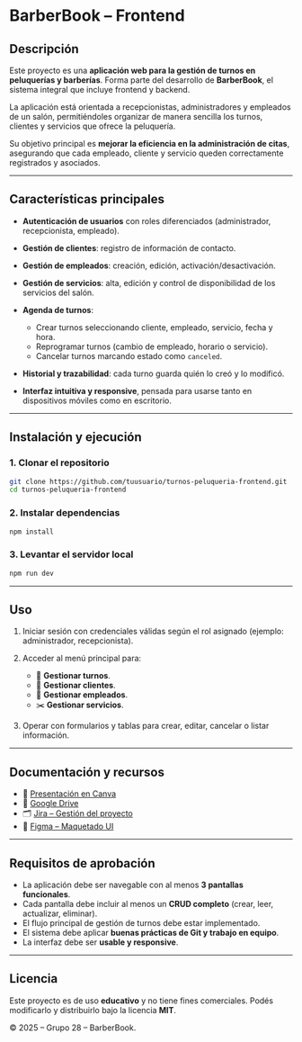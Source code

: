 
# BarberBook – Frontend

## Descripción

Este proyecto es una **aplicación web para la gestión de turnos en peluquerías y barberías**. Forma parte del desarrollo de **BarberBook**, el sistema integral que incluye frontend y backend.

La aplicación está orientada a recepcionistas, administradores y empleados de un salón, permitiéndoles organizar de manera sencilla los turnos, clientes y servicios que ofrece la peluquería.

Su objetivo principal es **mejorar la eficiencia en la administración de citas**, asegurando que cada empleado, cliente y servicio queden correctamente registrados y asociados.

---

## Características principales

* **Autenticación de usuarios** con roles diferenciados (administrador, recepcionista, empleado).
* **Gestión de clientes**: registro de información de contacto.
* **Gestión de empleados**: creación, edición, activación/desactivación.
* **Gestión de servicios**: alta, edición y control de disponibilidad de los servicios del salón.
* **Agenda de turnos**:

  * Crear turnos seleccionando cliente, empleado, servicio, fecha y hora.
  * Reprogramar turnos (cambio de empleado, horario o servicio).
  * Cancelar turnos marcando estado como `canceled`.
* **Historial y trazabilidad**: cada turno guarda quién lo creó y lo modificó.
* **Interfaz intuitiva y responsive**, pensada para usarse tanto en dispositivos móviles como en escritorio.

---

## Instalación y ejecución

### 1. Clonar el repositorio

```bash
git clone https://github.com/tuusuario/turnos-peluqueria-frontend.git
cd turnos-peluqueria-frontend
```

### 2. Instalar dependencias

```bash
npm install
```

### 3. Levantar el servidor local

```bash
npm run dev
```

---

## Uso

1. Iniciar sesión con credenciales válidas según el rol asignado (ejemplo: administrador, recepcionista).
2. Acceder al menú principal para:

   * 📅 **Gestionar turnos**.
   * 👤 **Gestionar clientes**.
   * 💼 **Gestionar empleados**.
   * ✂️ **Gestionar servicios**.
3. Operar con formularios y tablas para crear, editar, cancelar o listar información.

---

## Documentación y recursos

* 📑 [Presentación en Canva](https://www.canva.com/design/DAGiN-Z6BJY/7ekvPEv_fIHH8W8yAe-MTA/edit)
* 📁 [Google Drive](https://drive.google.com/drive/folders/1iNgk87ktPxIVHVjKhX8JX5RhkVyxDoiI?usp=sharing)
* 🗂 [Jira – Gestión del proyecto](https://proyecto-fip-grupo-28.atlassian.net/jira/software/projects/SCRUM/boards/1/backlog)
* 🎨 [Figma – Maquetado UI](https://www.figma.com/design/wnLUC1FCfYv7Dk45079Jni/Maquetado?node-id=0-1)

---

## Requisitos de aprobación

* La aplicación debe ser navegable con al menos **3 pantallas funcionales**.
* Cada pantalla debe incluir al menos un **CRUD completo** (crear, leer, actualizar, eliminar).
* El flujo principal de gestión de turnos debe estar implementado.
* El sistema debe aplicar **buenas prácticas de Git y trabajo en equipo**.
* La interfaz debe ser **usable y responsive**.

---

## Licencia

Este proyecto es de uso **educativo** y no tiene fines comerciales.
Podés modificarlo y distribuirlo bajo la licencia **MIT**.

© 2025 – Grupo 28 – BarberBook.
